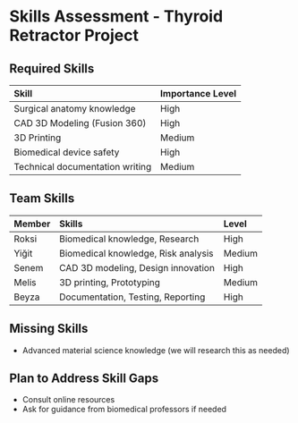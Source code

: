 # Skills Assessment - Thyroid Retractor Project

## Required Skills
| Skill                         | Importance Level |
|:-------------------------------|:-----------------|
| Surgical anatomy knowledge     | High             |
| CAD 3D Modeling (Fusion 360)    | High             |
| 3D Printing                    | Medium           |
| Biomedical device safety       | High             |
| Technical documentation writing| Medium           |

## Team Skills
| Member    | Skills                                 | Level  |
|:----------|:---------------------------------------|:-------|
| Roksi     | Biomedical knowledge, Research         | High   |
| Yiğit       | Biomedical knowledge, Risk analysis    | Medium |
| Senem   | CAD 3D modeling, Design innovation     | High   |
| Melis      | 3D printing, Prototyping                | Medium |
| Beyza       | Documentation, Testing, Reporting      | High   |

## Missing Skills
- Advanced material science knowledge (we will research this as needed)

## Plan to Address Skill Gaps
- Consult online resources
- Ask for guidance from biomedical professors if needed
